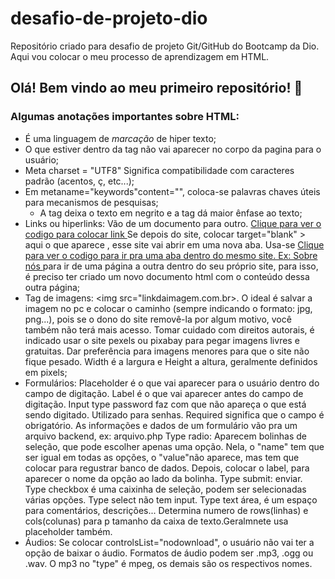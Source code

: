 # desafio-de-projeto-dio
Repositório criado para desafio de projeto Git/GitHub do Bootcamp da Dio. Aqui vou colocar o meu processo de aprendizagem em HTML.
## Olá! Bem vindo ao meu primeiro repositório! :slightly_smiling_face:
### Algumas anotações importantes sobre HTML:
* É uma linguagem de *marcação* de hiper texto;
* O que estiver dentro da tag <head> não vai aparecer no corpo da pagina para o usuário;
* Meta charset = "UTF8" Significa compatibilidade com caracteres padrão (acentos, ç, etc...);
* Em metaname="keywords"content="", coloca-se palavras chaves úteis para mecanismos de pesquisas;
  * A tag <b> </b> deixa o texto em negrito e a tag <strong></strong> dá maior ênfase ao texto;
* Links ou hiperlinks: Vão de um documento para outro. <a href= "umsiteaqui.com" > Clique para ver o codigo para colocar link </a>
  Se depois do site, colocar target="blank" > aqui o que aparece </a> ,  esse site vai abrir em uma nova aba.
  Usa-se <a href="outrapagina.html" > Clique para ver o codigo para ir pra uma aba dentro do mesmo site. Ex: Sobre nós </a> para ir de uma página a outra dentro do seu próprio site, para isso, é preciso ter criado um   novo documento html com o conteúdo dessa outra página;
* Tag de imagens: <img src="linkdaimagem.com.br>. O ideal é salvar a imagem no pc e colocar o caminho (sempre indicando o formato: jpg, png...), pois se o dono do site     removê-la por algum motivo, você também não   terá mais acesso.
  Tomar cuidado com direitos autorais, é indicado usar o site pexels ou pixabay para pegar imagens livres e gratuitas.
  Dar preferência para imagens menores para que o site não fique pesado.
  Width é a largura e Height a altura, geralmente definidos em pixels;
* Formulários: Placeholder é o que vai aparecer para o usuário dentro do campo de digitação.
  Label é o que vai aparecer antes do campo de digitação.
  Input type password faz com que não apareça o que está sendo digitado. Utilizado para senhas.
  Required significa que o campo é obrigatório.
  As informações e dados de um formulário vão pra um arquivo backend, ex: arquivo.php
  Type radio: Aparecem bolinhas de seleção, que pode escolher apenas uma opção. Nela, o "name" tem que ser igual em todas as opções, o "value"não aparece, mas tem que     colocar para regustrar banco de dados. Depois, colocar o label, para aparecer o nome da opção ao lado da bolinha.
  Type submit: enviar.
  Type checkbox é uma caixinha de seleção, podem ser selecionadas várias opções.
  Type select não tem input.
  Type text área, é um espaço para comentários, descrições... Determina numero de rows(linhas) e cols(colunas) para p tamanho da caixa de texto.Geralmnete usa             placeholder também.
 * Áudios: Se colocar controlsList="nodownload", o usuário não vai ter a opção de baixar o áudio.
   Formatos de áudio podem ser .mp3, .ogg ou .wav. O mp3 no "type" é mpeg, os demais são os respectivos nomes. 
  
